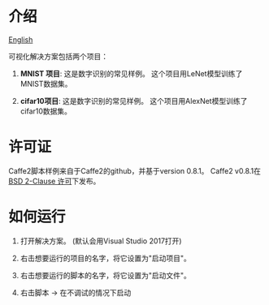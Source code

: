 # 介绍

[English](/examples/caffe2/README.md)

可视化解决方案包括两个项目：

1. **MNIST 项目**: 这是数字识别的常见样例。 这个项目用LeNet模型训练了MNIST数据集。

2. **cifar10项目**: 这是数字识别的常见样例。 这个项目用AlexNet模型训练了cifar10数据集。

# 许可证

Caffe2脚本样例来自于Caffe2的github，并基于version 0.8.1。 Caffe2 v0.8.1在[BSD 2-Clause 许可](https://github.com/caffe2/caffe2/tree/v0.8.1)下发布。

# 如何运行

1. 打开解决方案。 (默认会用Visual Studio 2017打开)

2. 右击想要运行的项目的名字，将它设置为"启动项目"。

3. 右击想要运行的脚本的名字，将它设置为"启动文件"。

4. 右击脚本 -> 在不调试的情况下启动